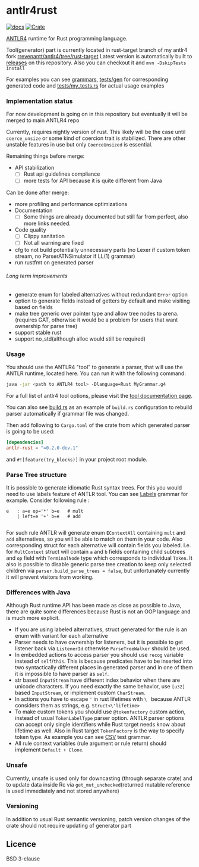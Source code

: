 # antlr4rust
[![docs](https://docs.rs/antlr-rust/badge.svg)](https://docs.rs/antlr-rust)
[![Crate](https://img.shields.io/crates/v/antlr_rust.svg)](https://crates.io/crates/antlr_rust)

[ANTLR4](https://github.com/antlr/antlr4) runtime for Rust programming language.

Tool(generator) part is currently located in rust-target branch of my antlr4 fork [rrevenantt/antlr4/tree/rust-target](https://github.com/rrevenantt/antlr4/tree/rust-target)
Latest version is automatically built to [releases](https://github.com/rrevenantt/antlr4rust/releases) on this repository.
Also you can checkout it and `mvn -DskipTests install`

For examples you can see [grammars](grammars), [tests/gen](tests/gen) for corresponding generated code 
and [tests/my_tests.rs](tests/my_test.rs) for actual usage examples

### Implementation status

For now development is going on in this repository 
but eventually it will be merged to main ANTLR4 repo

Currently, requires nightly version of rust. 
This likely will be the case until `coerce_unsize` or some kind of coercion trait is stabilized. 
There are other unstable features in use but only `CoerceUnsized` is essential. 

Remaining things before merge:
 - API stabilization
   - [ ] Rust api guidelines compliance  
   - [ ] more tests for API because it is quite different from Java

Can be done after merge: 
 - more profiling and performance optimizations
 - Documentation
   - [ ] Some things are already documented but still far from perfect, also more links needed.
 - Code quality
   - [ ] Clippy sanitation 
   - [ ] Not all warning are fixed
 - cfg to not build potentially unnecessary parts 
 (no Lexer if custom token stream, no ParserATNSimulator if LL(1) grammar)  
 - run rustfmt on generated parser
###### Long term improvements
 - generate enum for labeled alternatives without redundant `Error` option
 - option to generate fields instead of getters by default and make visiting based on fields
 - make tree generic over pointer type and allow tree nodes to arena.
 (requires GAT, otherwise it would be a problem for users that want ownership for parse tree)
 - support stable rust
 - support no_std(although alloc would still be required)  
  
### Usage

You should use the ANTLR4 "tool" to generate a parser, that will use the ANTLR 
runtime, located here. You can run it with the following command:
```bash
java -jar <path to ANTLR4 tool> -Dlanguage=Rust MyGrammar.g4
```
For a full list of antlr4 tool options, please visit the 
[tool documentation page](https://github.com/antlr/antlr4/blob/master/doc/tool-options.md).

You can also see [build.rs](build.rs) as an example of `build.rs` configuration 
to rebuild parser automatically if grammar file was changed.

Then add following to `Cargo.toml` of the crate from which generated parser 
is going to be used:
```toml 
[dependencies]
antlr-rust = "=0.2.0-dev.1"
```
and `#![feature(try_blocks)]` in your project root module.  
 
### Parse Tree structure

It is possible to generate idiomatic Rust syntax trees. For this you would need to use labels feature of ANTLR tool.
You can see [Labels](grammars/Labels.g4) grammar for example.
Consider following rule :
```text
e   : a=e op='*' b=e   # mult
    | left=e '+' b=e   # add
		 
```
For such rule ANTLR will generate enum `EContextAll` containing `mult` and `add` alternatives, 
so you will be able to match on them in your code. 
Also corresponding struct for each alternative will contain fields you labeled. 
I.e. for `MultContext` struct will contain `a` and `b` fields containing child subtrees and 
`op` field with `TerminalNode` type which corresponds to individual `Token`.
It also is possible to disable generic parse tree creation to keep only selected children via
`parser.build_parse_trees = false`, but unfortunately currently it will prevent visitors from working. 
  
### Differences with Java
Although Rust runtime API has been made as close as possible to Java, 
there are quite some differences because Rust is not an OOP language and is much more explicit. 

 - If you are using labeled alternatives, 
 struct generated for the rule is an enum with variant for each alternative
 - Parser needs to have ownership for listeners, but it is possible to get listener back via `ListenerId`
 otherwise `ParseTreeWalker` should be used.
 - In embedded actions to access parser you should use `recog` variable instead of `self`/`this`. 
 This is because predicates have to be inserted into two syntactically different places in generated parser 
 and in one of them it is impossible to have parser as `self`.
 - str based `InputStream` have different index behavior when there are unicode characters. 
 If you need exactly the same behavior, use `[u32]` based `InputStream`, or implement custom `CharStream`.
 - In actions you have to escape `'` in rust lifetimes with `\ ` because ANTLR considers them as strings, e.g. `Struct<\'lifetime>`
 - To make custom tokens you should use `@tokenfactory` custom action, instead of usual `TokenLabelType` parser option.
 ANTLR parser options can accept only single identifiers while Rust target needs know about lifetime as well. 
 Also in Rust target `TokenFactory` is the way to specify token type. As example you can see [CSV](grammars/CSV.g4) test grammar.
 - All rule context variables (rule argument or rule return) should implement `Default + Clone`.
 
### Unsafe
Currently, unsafe is used only for downcasting (through separate crate) 
and to update data inside Rc via `get_mut_unchecked`(returned mutable reference is used immediately and not stored anywhere)

### Versioning
In addition to usual Rust semantic versioning, 
patch version changes of the crate should not require updating of generator part 
  
## Licence

BSD 3-clause 
